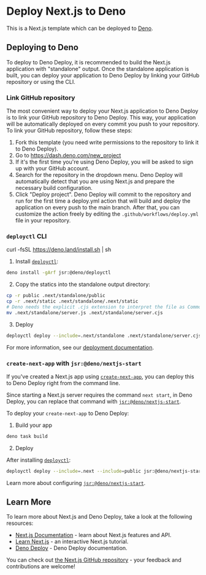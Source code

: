 # Deploy Next.js to Deno

This is a Next.js template which can be deployed to [Deno](https://deno.com).

## Deploying to Deno

To deploy to Deno Deploy, it is recommended to build the Next.js application
with "standalone" output. Once the standalone application is built, you can
deploy your application to Deno Deploy by linking your GitHub repository or
using the CLI.

### Link GitHub repository

The most convenient way to deploy your Next.js application to Deno Deploy is to
link your GitHub repository to Deno Deploy. This way, your application will be
automatically deployed on every commit you push to your repository. To link your
GitHub repository, follow these steps:

1. Fork this template (you need write permissions to the repository to link it
   to Deno Deploy).
2. Go to https://dash.deno.com/new_project
3. If it's the first time you're using Deno Deploy, you will be asked to sign up
   with your GitHub account.
4. Search for the repository in the dropdown menu. Deno Deploy will
   automatically detect that you are using Next.js and prepare the necessary
   build configuration.
5. Click "Deploy project". Deno Deploy will commit to the repository and run for
   the first time a deploy.yml action that will build and deploy the application
   on every push to the main branch. After that, you can customize the action
   freely by editing the `.github/workflows/deploy.yml` file in your repository.

### `deployctl` CLI
curl -fsSL https://deno.land/install.sh | sh
1. Install [`deployctl`](https://github.com/denoland/deployctl):

```bash
deno install -gArf jsr:@deno/deployctl
```

2. Copy the statics into the standalone output directory:

```bash
cp -r public .next/standalone/public
cp -r .next/static .next/standalone/.next/static
# Deno needs the explicit .cjs extension to interpret the file as CommonJS
mv .next/standalone/server.js .next/standalone/server.cjs
```

3. Deploy

```bash
deployctl deploy --include=.next/standalone .next/standalone/server.cjs
```

For more information, see our
[deployment documentation](https://nextjs.org/docs/app/building-your-application/deploying#self-hosting).

### `create-next-app` with `jsr:@deno/nextjs-start`

If you've created a Next.js app using
[`create-next-app`](https://nextjs.org/docs/app/api-reference/cli/create-next-app),
you can deploy this to Deno Deploy right from the command line.

Since starting a Next.js server requires the command `next start`, in Deno
Deploy, you can replace that command with
[`jsr:@deno/nextjs-start`](https://jsr.io/@deno/nextjs-start).

To deploy your `create-next-app` to Deno Deploy:

1. Build your app

```bash
deno task build
```

2. Deploy

After installing [`deployctl`](https://github.com/denoland/deployctl):

```bash
deployctl deploy --include=.next --include=public jsr:@deno/nextjs-start/v15
```

Learn more about configuring
[`jsr:@deno/nextjs-start`](https://jsr.io/@deno/nextjs-start).

## Learn More

To learn more about Next.js and Deno Deploy, take a look at the following
resources:

- [Next.js Documentation](https://nextjs.org/docs) - learn about Next.js
  features and API.
- [Learn Next.js](https://nextjs.org/learn) - an interactive Next.js tutorial.
- [Deno Deploy](https://docs.deno.com/deploy/manual/) - Deno Deploy
  documentation.

You can check out
[the Next.js GitHub repository](https://github.com/vercel/next.js) - your
feedback and contributions are welcome!
